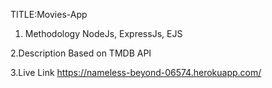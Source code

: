 TITLE:Movies-App
1. Methodology
NodeJs, ExpressJs, EJS

2.Description
Based on TMDB API

3.Live Link
https://nameless-beyond-06574.herokuapp.com/
